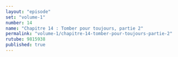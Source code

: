 ```yaml
---
layout: "episode"
set: "volume-1"
number: 14
name: "Chapitre 14 : Tomber pour toujours, partie 2"
permalink: "volume-1/chapitre-14-tomber-pour-toujours-partie-2"
rutube: 9815938
published: true
---
```

